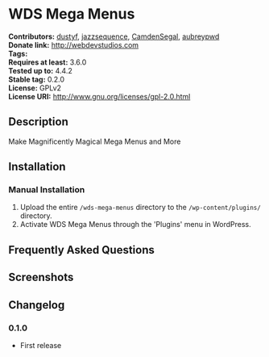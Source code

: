 # WDS Mega Menus #  
**Contributors:**      [dustyf](https://github.com/dustyf), [jazzsequence](https://github.com/jazzsequence), [CamdenSegal](https://github.com/CamdenSegal), [aubreypwd](https://github.com/aubreypwd)  
**Donate link:**       http://webdevstudios.com  
**Tags:**  
**Requires at least:** 3.6.0  
**Tested up to:**      4.4.2  
**Stable tag:**        0.2.0  
**License:**           GPLv2  
**License URI:**       http://www.gnu.org/licenses/gpl-2.0.html

## Description ##

Make Magnificently Magical Mega Menus and More

## Installation ##

### Manual Installation ###

1. Upload the entire `/wds-mega-menus` directory to the `/wp-content/plugins/` directory.
2. Activate WDS Mega Menus through the 'Plugins' menu in WordPress.

## Frequently Asked Questions ##


## Screenshots ##


## Changelog ##

### 0.1.0 ###
* First release
